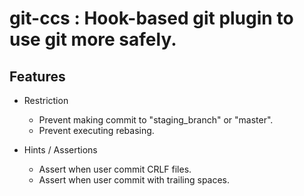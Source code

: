 git-ccs : Hook-based git plugin to use git more safely.
=======================================================

Features
--------

- Restriction
  - Prevent making commit to "staging\_branch" or "master".
  - Prevent executing rebasing.

- Hints / Assertions
  - Assert when user commit CRLF files.
  - Assert when user commit with trailing spaces.
